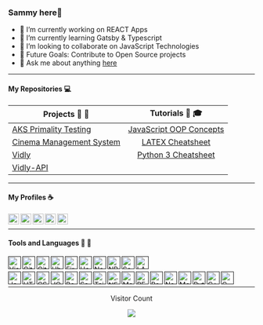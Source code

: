 ### Sammy here👋


- 🔭 I’m currently working on REACT Apps
- 🌱 I’m currently learning Gatsby & Typescript
- 👯 I’m looking to collaborate on JavaScript Technologies
- 🥅 Future Goals: Contribute to Open Source projects
- 💬 Ask me about anything [here](https://github.com/Sammy-Nyakabau/Sammy-Nyakabau/issues)
---
#### My Repositories :computer:

|  Projects :art: :pushpin:| Tutorials :school_satchel: :mortar_board:     | 
| ------------- |:--------------:| 
| [AKS Primality Testing](https://github.com/Sammy-Nyakabau/AKS-Implementation) | [JavaScript OOP Concepts](https://github.com/Sammy-Nyakabau/JavaScript-OOP-Concepts) | 
| [Cinema Management System](https://github.com/Sammy-Nyakabau/Cinema-Management-System) | [LATEX Cheatsheet](https://github.com/Sammy-Nyakabau/LATEX-Cheatsheet) | 
|  [Vidly](https://github.com/Sammy-Nyakabau/Vidly)| [Python 3 Cheatsheet](https://github.com/Sammy-Nyakabau/Python-3-Cheatsheet) |  
| [Vidly-API](https://github.com/Sammy-Nyakabau/Vidly-API) | |
---

#### My Profiles :coffee:
[<img align="left" alt="Sammy Nyakabau | LinkedIn" width="22px" src="https://cdn.jsdelivr.net/npm/simple-icons@v3/icons/linkedin.svg" />](https://www.linkedin.com/in/sammy-nyakabau/)
[<img align="left" alt="Sammy Nyakabau | Code Pen" width="22px" src="https://cdn.jsdelivr.net/npm/simple-icons@3.6.0/icons/codepen.svg" />](https://codepen.io/sammy-nyakabau)
[<img align="left" alt="Sammy Nyakabau | Hackerrank" width="22px" src="https://cdn.jsdelivr.net/npm/simple-icons@3.6.0/icons/hackerrank.svg" />](https://www.hackerrank.com/nyakabausammy8)
[<img align="left" alt="Sammy Nyakabau | Glitch" width="22px" src="https://cdn.jsdelivr.net/npm/simple-icons@3.6.0/icons/glitch.svg" />](https://glitch.com/@Sammy-Nyakabau)
[<img align="left" alt="Sammy Nyakabau | Repl" width="22px" src="https://cdn.jsdelivr.net/npm/simple-icons@3.6.0/icons/repl-dot-it.svg" />](https://repl.it/@SammyNyakabau1)

<br >

<hr >

#### Tools and Languages :wrench: :electric_plug:

[<img align="left" alt="Visual Studio Code" width="26px" src="https://cdn.jsdelivr.net/npm/simple-icons@3.6.0/icons/visualstudiocode.svg" />]()
[<img align="left" alt="Git" width="26px" src="https://cdn.jsdelivr.net/npm/simple-icons@3.6.0/icons/git.svg" />]()
[<img align="left" alt="Github" width="26px" src="https://cdn.jsdelivr.net/npm/simple-icons@3.6.0/icons/github.svg" />]()
[<img align="left" alt="Ubuntu" width="26px" src="https://cdn.jsdelivr.net/npm/simple-icons@3.6.0/icons/ubuntu.svg" />]()
[<img align="left" alt="Firebase" width="26px" src="https://cdn.jsdelivr.net/npm/simple-icons@3.6.0/icons/firebase.svg" />]()
[<img align="left" alt="Heroku" width="26px" src="https://cdn.jsdelivr.net/npm/simple-icons@3.6.0/icons/heroku.svg" />]()
[<img align="left" alt="Netlify" width="26px" src="https://cdn.jsdelivr.net/npm/simple-icons@3.6.0/icons/netlify.svg" />]()
[<img align="left" alt="NPM" width="26px" src="https://cdn.jsdelivr.net/npm/simple-icons@3.6.0/icons/npm.svg" />]()
[<img align="left" alt="Sentry" width="26px" src="https://cdn.jsdelivr.net/npm/simple-icons@3.6.0/icons/sentry.svg" />]()
[<img align="left" alt="LATEX" width="26px" src="https://cdn.jsdelivr.net/npm/simple-icons@3.6.0/icons/latex.svg" />]()
<br >

[<img align="left" alt="JavaScript" width="26px" src="https://cdn.jsdelivr.net/npm/simple-icons@3.6.0/icons/javascript.svg" />]()
[<img align="left" alt="HTML5" width="26px" src="https://cdn.jsdelivr.net/npm/simple-icons@3.6.0/icons/html5.svg" />]()
[<img align="left" alt="CSS3" width="26px" src="https://cdn.jsdelivr.net/npm/simple-icons@3.6.0/icons/css3.svg" />]()
[<img align="left" alt="JQUERY" width="26px" src="https://cdn.jsdelivr.net/npm/simple-icons@3.6.0/icons/jquery.svg" />]()
[<img align="left" alt="Bootstrap" width="26px" src="https://cdn.jsdelivr.net/npm/simple-icons@3.6.0/icons/bootstrap.svg" />]()
[<img align="left" alt="Sass" width="26px" src="https://cdn.jsdelivr.net/npm/simple-icons@3.6.0/icons/sass.svg" />]()
[<img align="left" alt="Tailwind CSS" width="26px" src="https://cdn.jsdelivr.net/npm/simple-icons@3.6.0/icons/tailwindcss.svg" />]()
[<img align="left" alt=".NET" width="26px" src="https://cdn.jsdelivr.net/npm/simple-icons@3.6.0/icons/dot-net.svg" />]()
[<img align="left" alt="Material UI" width="26px" src="https://cdn.jsdelivr.net/npm/simple-icons@3.6.0/icons/material-ui.svg" />]()
[<img align="left" alt="REACT" width="26px" src="https://cdn.jsdelivr.net/npm/simple-icons@3.6.0/icons/react.svg" />]()
[<img align="left" alt="Redux" width="26px" src="https://cdn.jsdelivr.net/npm/simple-icons@3.6.0/icons/redux.svg" />]()
[<img align="left" alt="Node" width="26px" src="https://cdn.jsdelivr.net/npm/simple-icons@3.6.0/icons/node-dot-js.svg" />]()
[<img align="left" alt="Mongo" width="26px" src="https://cdn.jsdelivr.net/npm/simple-icons@3.6.0/icons/mongodb.svg" />]()
[<img align="left" alt="Python" width="26px" src="https://cdn.jsdelivr.net/npm/simple-icons@3.6.0/icons/python.svg" />]()
[<img align="left" alt="C++" width="26px" src="https://cdn.jsdelivr.net/npm/simple-icons@3.6.0/icons/cplusplus.svg" />]()
[<img align="left" alt="C" width="26px" src="https://cdn.jsdelivr.net/npm/simple-icons@3.6.0/icons/c.svg" />]()

<br >
<hr >



<p align="center" >Visitor Count </p>
<p align="center">
  <img src="https://profile-counter.glitch.me/{Sammy-Nyakabau}/count.svg" />
</p>

